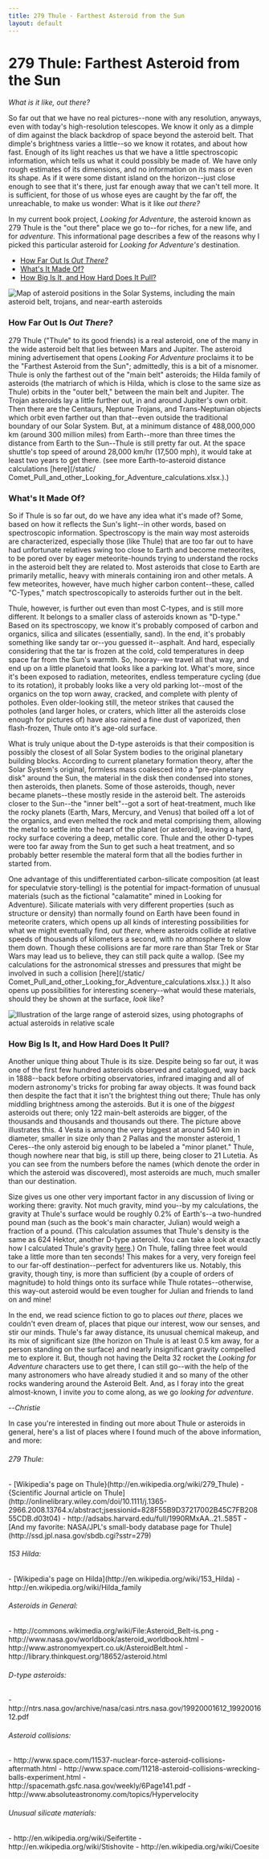 ```yaml
---
title: 279 Thule - Farthest Asteroid from the Sun
layout: default
---
```


279 Thule\:  Farthest Asteroid from the Sun
===========================================

*What is it like, out there?*

So far out that we have no real pictures--none with any resolution, anyways, even with today's high-resolution telescopes.  We know it only as a dimple of dim against the black backdrop of space beyond the asteroid belt.  That dimple's brightness varies a little--so we know it rotates, and about how fast.  Enough of its light reaches us that we have a little spectroscopic information, which tells us what it could possibly be made of.  We have only rough estimates of its dimensions, and no information on its mass or even its shape.  As if it were some distant island on the horizon--just close enough to see that it's there, just far enough away that we can't tell more.  It is sufficient, for those of us whose eyes are caught by the far off, the unreachable, to make us wonder: What is it like *out there?*

In my current book project, *Looking for Adventure*, the asteroid known as 279 Thule is the "out there" place we go to--for riches, for a new life, and for *adventure.*  This informational page describes a few of the reasons why I picked this particular asteroid for *Looking for Adventure's* destination.

- [How Far Out Is *Out There?*](#Distance)
- [What's It Made Of?](#Composition)
- [How Big Is It, and How Hard Does It Pull?](#Size)


![Map of asteroid positions in the Solar Systems, including the main asteroid belt, trojans, and near-earth asteroids](../images/InnerSolarSystem-en_from_wikipedia.png)

<h3><a name="Distance">How Far Out Is <em>Out There?</em></a></h3>
	
279 Thule ("Thule" to its good friends) is a real asteroid, one of the many in the wide asteroid belt that lies between Mars and Jupiter.  The asteroid mining advertisement that opens *Looking For Adventure* proclaims it to be the "Farthest Asteroid from the Sun"; admittedly, this is a bit of a misnomer.  Thule is only the farthest out of the "main belt" asteroids; the Hilda family of asteroids (the matriarch of which is Hilda, which is close to the same size as Thule) orbits in the "outer belt," between the main belt and Jupiter.  The Trojan asteroids lay a little further out, in and around Jupiter's own orbit.  Then there are the Centaurs, Neptune Trojans, and Trans-Neptunian objects which orbit even farther out than that--even outside the traditional boundary of our Solar System.  But, at a minimum distance of 488,000,000 km (around 300 million miles) from Earth--more than three times the distance from Earth to the Sun--Thule is still pretty far out.  At the space shuttle's top speed of around 28,000 km/hr (17,500 mph), it would take at least two years to get there.  (see more Earth-to-asteroid distance calculations [here](/static/ Comet_Pull_and_other_Looking_for_Adventure_calculations.xlsx.).)

<h3><a name="Composition">What's It Made Of?</a></h3>

So if Thule is so far out, do we have any idea what it's made of?  Some, based on how it reflects the Sun's light--in other words, based on spectroscopic information.  Spectroscopy is the main way most asteroids are characterized, especially those (like Thule) that are too far out to have had unfortunate relatives swing too close to Earth and become meteorites, to be pored over by eager meteorite-hounds trying to understand the rocks in the asteroid belt they are related to.  Most asteroids that close to Earth are primarily metallic, heavy with minerals containing iron and other metals.  A few meteorites, however, have much higher carbon content--these, called "C-Types," match spectroscopically to asteroids further out in the belt.

Thule, however, is further out even than most C-types, and is still more different.  It belongs to a smaller class of asteroids known as "D-type."  Based on its spectroscopy, we know it's probably composed of carbon and organics, silica and silicates (essentially, sand).  In the end, it's probably something like sandy tar or--you guessed it--asphalt.  And hard, especially considering that the tar is frozen at the cold, cold temperatures in deep space far from the Sun's warmth.  So, hooray--we travel all that way, and end up on a little planetoid that looks like a parking lot.  What's more, since it's been exposed to radiation, meteorites, endless temperature cycling (due to its rotation), it probably looks like a very old parking lot--most of the organics on the top worn away, cracked, and complete with plenty of potholes.  Even older-looking still, the meteor strikes that caused the potholes (and larger holes, or craters, which litter all the asteroids close enough for pictures of) have also rained a fine dust of vaporized, then flash-frozen, Thule onto it's age-old surface.

What is truly unique about the D-type asteroids is that their composition is possibly the closest of all Solar System bodies to the original planetary building blocks.  According to current planetary formation theory, after the Solar System's original, formless mass coalesced into a "pre-planetary disk" around the Sun, the material in the disk then condensed into stones, then asteroids, then planets.  Some of those asteroids, though, never became planets--these mostly reside in the asteroid belt.  The asteroids closer to the Sun--the "inner belt"--got a sort of heat-treatment, much like the rocky planets (Earth, Mars, Mercury, and Venus) that boiled off a lot of the organics, and even melted the rock and metal comprising them, allowing the metal to settle into the heart of the planet (or asteroid), leaving a hard, rocky surface covering a deep, metallic core.  Thule and the other D-types were too far away from the Sun to get such a heat treatment, and so probably better resemble the materal form that all the bodies further in started from.  

One advantage of this undifferentiated carbon-silicate composition (at least for speculatvie story-telling) is the potential for impact-formation of unusual materials (such as the fictional "calamatite" mined in Looking for Adventure).  Silicate materials with very different properties (such as structure or density) than normally found on Earth have been found in meteorite craters, which opens up all kinds of interesting possibilities for what we might eventually find, *out there,* where asteroids collide at relative speeds of thousands of kilometers a second, with no atmosphere to slow them down.  Though these collisions are far more rare than Star Trek or Star Wars may lead us to believe, they can still pack quite a wallop.  (See my calculations for the astronomical stresses and pressures that might be involved in such a collision [here](/static/ Comet_Pull_and_other_Looking_for_Adventure_calculations.xlsx.).)  It also opens up possibilities for interesting scenery--what would these materials, should they be shown at the surface, *look* like?

![Illustration of the large range of asteroid sizes, using photographs of actual asteroids in relative scale](../images/Asteroidsscale_NASA_pic.jpg)

<h3><a name="Size">How Big Is It, and How Hard Does It Pull?</a></h3>

Another unique thing about Thule is its size.  Despite being so far out, it was one of the first few hundred asteroids observed and catalogued, way back in 1888--back before orbiting observatories, infrared imaging and all of modern astronomy's tricks for probing far away objects.  It was found back then despite the fact that it isn't the brightest thing out there; Thule has only middling brightness among the asteroids.  But it is one of the *biggest* asteroids out there; only 122 main-belt asteroids are bigger, of the thousands and thousands and thousands out there.  The picture above illustrates this.  4 Vesta is among the very biggest at around 540 km in diameter, smaller in size only than 2 Pallas and the monster asteroid, 1 Ceres--the only asteroid big enough to be labeled a "minor planet."  Thule, though nowhere near that big, is still up there, being closer to 21 Lutetia.  As you can see from the numbers before the names (which denote the order in which the asteroid was discovered), most asteroids are much, much smaller than our destination.

Size gives us one other very important factor in any discussion of living or working there:  gravity.  Not much gravity, mind you--by my calculations, the gravity at Thule's surface would be roughly 0.2% of Earth's--a two-hundred pound man (such as the book's main character, Julian) would weigh a fraction of a pound. (This calculation assumes that Thule's density is the same as 624 Hektor, another D-type asteroid.  You can take a look at exactly how I calculated Thule's gravity [here](afiles/LFA_Calculations.xlsx).) On Thule, falling three feet would take a little more than ten seconds!  This makes for a very, very foreign feel to our far-off destination--perfect for adventurers like us.  Notably, this gravity, though tiny, is more than sufficient (by a couple of orders of magnitude) to hold things onto its surface while Thule rotates--otherwise, this way-out asteroid would be even tougher for Julian and friends to land on and mine!

In the end, we read science fiction to go to places *out there,* places we couldn't even dream of, places that pique 
our interest, wow our senses, and stir our minds.  Thule's far away distance, its unusual chemical makeup, and its mix of significant size (the horizon on Thule is at least 0.5 km away, for a person standing on the surface) and nearly insignificant gravity compelled me to explore it.  But, though not having the Delta 32 rocket the *Looking for Adventure* characters use to get there, I can still go--with the help of the many astronomers who have already studied it and so many of the other rocks wandering around the Asteroid Belt.  And, as I foray into the great almost-known, I invite *you* to come along, as we go *looking for adventure*.  

--*Christie*


In case you're interested in finding out more about Thule or asteroids in general, here's a list of places where I found much of the above information, and more:

<h6>279 Thule:</h6>
- [Wikipedia's page on Thule}(http://en.wikipedia.org/wiki/279_Thule)
- {Scientific Journal article on Thule] (http://onlinelibrary.wiley.com/doi/10.1111/j.1365-2966.2008.13764.x/abstract;jsessionid=828F55B9D37217002B45C7FB20855CDB.d03t04)
- http://adsabs.harvard.edu/full/1990RMxAA..21..585T
- [And my favorite:  NASA/JPL's small-body database page for Thule](http://ssd.jpl.nasa.gov/sbdb.cgi?sstr=279)

<h6>153 Hilda:</h6>
- [Wikipedia's page on Hilda](http://en.wikipedia.org/wiki/153_Hilda)
- http://en.wikipedia.org/wiki/Hilda_family

<h6>Asteroids in General:</h6>
- http://commons.wikimedia.org/wiki/File:Asteroid_Belt-is.png
- http://www.nasa.gov/worldbook/asteroid_worldbook.html
- http://www.astronomyexpert.co.uk/AsteroidBelt.html
- http://library.thinkquest.org/18652/asteroid.html

<h6>D-type asteroids:</h6>
- http://ntrs.nasa.gov/archive/nasa/casi.ntrs.nasa.gov/19920001612_1992001612.pdf

<h6>Asteroid collisions:</h6>
- http://www.space.com/11537-nuclear-force-asteroid-collisions-aftermath.html
- http://www.space.com/11218-asteroid-collisions-wrecking-balls-experiment.html
- http://spacemath.gsfc.nasa.gov/weekly/6Page141.pdf
- http://www.absoluteastronomy.com/topics/Hypervelocity

<h6>Unusual silicate materials:</h6>
- http://en.wikipedia.org/wiki/Seifertite
- http://en.wikipedia.org/wiki/Stishovite
- http://en.wikipedia.org/wiki/Coesite




